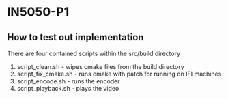 # IN5050-P1

## How to test out implementation

There are four contained scripts within the src/build directory

1. script_clean.sh - wipes cmake files from the build directory
2. script_fix_cmake.sh - runs cmake with patch for running on IFI machines 
3. script_encode.sh - runs the encoder
4. script_playback.sh - plays the video
